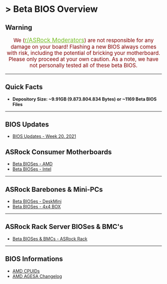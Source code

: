 # > Beta BIOS Overview

## Warning
<p style="color:#840000;font-size:larger;text-align:center">We (<a style="font-size:19px;color:#79bd28" href="https://www.reddit.com/r/ASRock/about/moderators/" target="_blank">r/ASRock Moderators</a>) are not responsible for any damage on your board!  
Flashing a new BIOS always comes with risk, including the potential of bricking your motherboard.  
Please only proceed at your own caution. As a note, we have not personally tested all of these beta BIOS.</p>

***

## Quick Facts  
- **Depository Size: ~9.91GB (9.873.804.834 Bytes) or ~1169 Beta BIOS Files**

***

## BIOS Updates

- [BIOS Updates - Week 20. 2021](info/biosUpdates)

## ASRock Consumer Motherboards

- [Beta BIOSes - AMD](beta_bios_consumer/beta_bios_amd)  
- [Beta BIOSes - Intel](beta_bios_consumer/beta_bios_intel)

***

## ASRock Barebones & Mini-PCs 

- [Beta BIOSes - DeskMini](beta_bios_consumer/beta_bios_deskmini)
- [Beta BIOSes - 4x4 BOX](beta_bios_consumer/beta_bios_4x4)

***

## ASRock Rack Server BIOSes & BMC's

- [Beta BIOSes & BMCs - ASRock Rack](beta_bios_rack/beta_bios_rack)

***

## BIOS Informations

- [AMD CPUIDs](info/amd_cpu_ids)  
- [AMD AGESA Changelog](info/about_agesa)